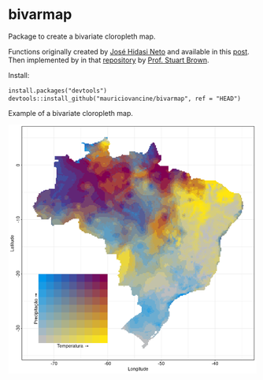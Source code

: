 # bivarmap

Package to create a bivariate cloropleth map.

Functions originally created by [José Hidasi Neto](https://rfunctions.blogspot.com/) and available in this [post](https://rfunctions.blogspot.com/2015/03/bivariate-maps-bivariatemap-function.html). Then implemented by in that [repository](https://gist.github.com/scbrown86/2779137a9378df7b60afd23e0c45c188) by [Prof. Stuart Brown](https://gist.github.com/scbrown86).

Install:

```{r}
install.packages("devtools")
devtools::install_github("mauriciovancine/bivarmap", ref = "HEAD")
```
Example of a bivariate cloropleth map.

<p align="center"> 
<img width="550" src="/image.png">
</p> 
